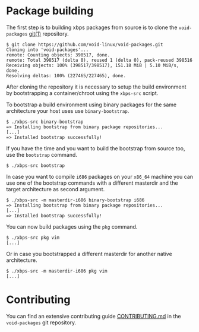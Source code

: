# Package building

The first step is to building xbps packages from source is to clone
the `void-packages` [git(1)](https://man.voidlinux.eu/git.1)
repository.

```
$ git clone https://github.com/void-linux/void-packages.git
Cloning into 'void-packages'...
remote: Counting objects: 398517, done.
remote: Total 398517 (delta 0), reused 1 (delta 0), pack-reused 398516
Receiving objects: 100% (398517/398517), 151.18 MiB | 5.10 MiB/s, done.
Resolving deltas: 100% (227465/227465), done.
```

After cloning the repository it is necessary to setup the build
environment by bootstrapping a container/chroot using the `xbps-src`
script.

To bootstrap a build environment using binary packages for the same
architecture your host uses use `binary-bootstrap`.

```
$ ./xbps-src binary-bootstrap
=> Installing bootstrap from binary package repositories...
[...]
=> Installed bootstrap successfully!
```

If you have the time and you want to build the bootstrap from source
too, use the `bootstrap` command.

```
$ ./xbps-src bootstrap
```

In case you want to compile `i686` packages on your `x86_64` machine
you can use one of the bootstrap commands with a different masterdir
and the target architecture as second argument.

```
$ ./xbps-src -m masterdir-i686 binary-bootstrap i686
=> Installing bootstrap from binary package repositories...
[...]
=> Installed bootstrap successfully!
```

You can now build packages using the `pkg` command.

```
$ ./xbps-src pkg vim
[...]
```

Or in case you bootstrapped a different masterdir for another native
architecture.

```
$ ./xbps-src -m masterdir-i686 pkg vim
[...]
```

# Contributing

You can find an extensive contributing guide
[CONTRIBUTING.md](https://github.com/void-linux/void-packages/blob/master/CONTRIBUTING.md)
in the `void-packages` git repository.
